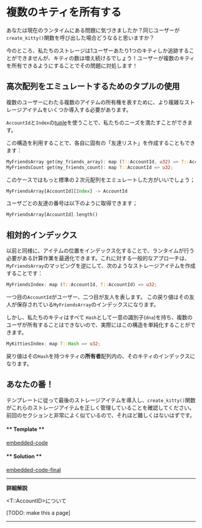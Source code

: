 複数のキティを所有する
===

あなたは現在のランタイムにある問題に気づきましたか？同じユーザーが `create_kitty()`関数を呼び出した場合どうなると思いますか？

今のところ、私たちのストレージは1ユーザーあたり1つのキティしか追跡することができませんが、キティの数は増え続けるでしょう！ユーザーが複数のキティを所有できるようにすることでその問題に対処します！

## 高次配列をエミュレートするためのタプルの使用

複数のユーザーにわたる複数のアイテムの所有権を表すために、より複雑なストレージアイテムをいくつか導入する必要があります。

`AccountId`と`Index`の[tuple](https://doc.rust-lang.org/rust-by-example/primitives/tuples.html)を使うことで、私たちのニーズを満たすことができます。

この構造を利用することで、各自に固有の「友達リスト」を作成することもできます：

```rust
MyFriendsArray get(my_friends_array): map (T::AccountId, u32) => T::AccountId;
MyFriendsCount get(my_friends_count): map T::AccountId => u32;
```

このケースではもっと標準の２次元配列をエミュレートした方がいいでしょう；

```rust
MyFriendsArray[AccountId][Index] -> AccountId
```

ユーザごとの友達の番号は以下のように取得できます；

```rust
MyFriendsArray[AccountId].length()
```

## 相対的インデックス

以前と同様に、アイテムの位置をインデックス化することで、ランタイムが行う必要がある計算作業を最適化できます。これに対する一般的なアプローチは、 `MyFriendsArray`のマッピングを逆にして、次のようなストレージアイテムを作成することです：

```rust
MyFriendsIndex: map (T::AccountId, T::AccountId) => u32;
```

一つ目の`AccountId`がユーザー、二つ目が友人を表します。
この戻り値はその友人が保存されている`MyFriendsArray`のインデックスになります。

しかし、私たちのキティはすべて `Hash`として一意の識別子(`dna`)を持ち、複数のユーザが所有することはできないので、実際にはこの構造を単純化することができます。

```rust
MyKittiesIndex: map T::Hash => u32;
```

戻り値はその`Hash`を持つキティの**所有者**配列内の、そのキティのインデックスになります。

## あなたの番！

テンプレートに従って最後のストレージアイテムを導入し、`create_kitty()`関数がこれらのストレージアイテムを正しく管理していることを確認してください。前回のセクションと非常によく似ているので、それほど難しくはないはずです。

<!-- tabs:start -->

#### ** Template **

[embedded-code](../../2/assets/2.4-template.rs ':include :type=code embed-template')

#### ** Solution **

[embedded-code-final](../../2/assets/2.4-finished-code.rs ':include :type=code embed-final')

<!-- tabs:end -->

---
**詳細解説**

<T::AccountID>について

[TODO: make this a page]

---